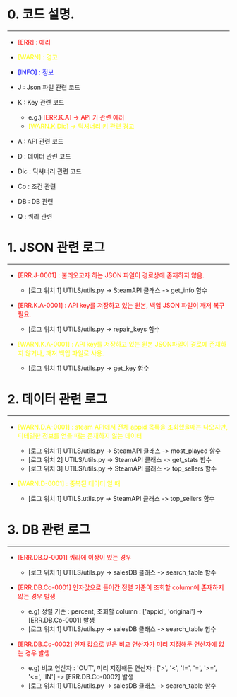 # 0. 코드 설명.
***
- <span style="color: red">[ERR]  : 에러</span>
- <span style="color: yellow"> [WARN] : 경고</span>
- <span style="color: blue">[INFO] : 정보</span>

- J   : Json 파일 관련 코드
- K   : Key 관련 코드
    - e.g.) <span style="color: red">[ERR.K.A] -> API 키 관련 에러</span>
    -  <span style="color: yellow">[WARN.K.Dic] -> 딕셔너리 키 관련 경고</span>
- A   : API 관련 코드
- D   : 데이터 관련 코드
- Dic : 딕셔너리 관련 코드
- Co  : 조건 관련
- DB  : DB 관련
- Q   : 쿼리 관련


# 1. JSON 관련 로그
***
- <span style="color: red">[ERR.J-0001] : 불러오고자 하는 JSON 파일이 경로상에 존재하지 않음.</span>
    - [로그 위치 1] UTILS/utils.py -> SteamAPI 클래스 -> get_info 함수

- <span style="color: red">[ERR.K.A-0001] : API key를 저장하고 있는 원본, 백업 JSON 파일이 깨져 복구 필요.</span>
    - [로그 위치 1] UTILS/utils.py -> repair_keys 함수


- <span style="color: yellow">[WARN.K.A-0001] : API key를 저장하고 있는 원본 JSON파일이 경로에 존재하지 않거나, 깨져 백업 파일로 사용.</span>
    - [로그 위치 1] UTILS/utils.py -> get_key 함수

# 2. 데이터 관련 로그
***
- <span style="color: yellow">[WARN.D.A-0001] : steam API에서 전체 appid 목록을 조회했을때는 나오지만, 디테일한 정보를 얻을 때는 존재하지 않는 데이터</span>
    - [로그 위치 1] UTILS/utils.py -> SteamAPI 클래스 -> most_played 함수
    - [로그 위치 2] UTILS/utils.py -> SteamAPI 클래스 -> get_stats 함수
    - [로그 위치 3] UTILS/utils.py -> SteamAPI 클래스 -> top_sellers 함수

- <span style="color: yellow">[WARN.D-0001] : 중복된 데이터 일 때</span>
    - [로그 위치 1] UTILS.utils.py -> SteamAPI 클래스 -> top_sellers 함수


# 3. DB 관련 로그
***
- <span style="color: red">[ERR.DB.Q-0001] 쿼리에 이상이 있는 경우</span>
    - [로그 위치 1] UTILS/utils.py -> salesDB 클래스 -> search_table 함수

- <span style="color: red">[ERR.DB.Co-0001] 인자값으로 들어간 정렬 기준이 조회할 column에 존재하지 않는 경우 발생</span>
    - e.g) 정렬 기준 : percent, 조회할 column : ['appid', 'original'] -> [ERR.DB.Co-0001] 발생
    - [로그 위치 1] UTILS/utils.py -> salesDB 클래스 -> search_table 함수

- <span style="color: red">[ERR.DB.Co-0002] 인자 값으로 받은 비교 연산자가 미리 지정해둔 연산자에 없는 경우 발생</span>
    - e.g) 비교 연산자 : 'OUT', 미리 지정해둔 연산자 : ['>', '<', '!=', '=', '>=', '<=', 'IN'] -> [ERR.DB.Co-0002] 발생
    - [로그 위치 1] UTILS/utils.py -> salesDB 클래스 -> search_table 함수

      